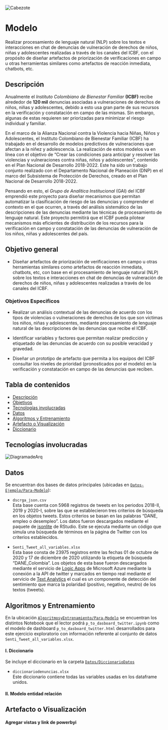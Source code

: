 ![Cabezote](Imágenes/Cabezote.png)



# Modelo
Realizar procesamiento de lenguaje natural (NLP) sobre los textos e interacciones en chat de denuncias de vulneración de derechos de niños, niñas y adolescentes realizadas a través de los canales del ICBF, con el propósito de diseñar artefactos de priorización de verificaciones en campo u otras herramientas similares como artefactos de reacción inmediata, chatbots, etc.

## Descripción

Anualmente el *Instituto Colombiano de Bienestar Familiar* **(ICBF)** recibe alrededor de **120 mil** denuncias asociadas a vulneraciones de derechos de niños, niñas y adolescentes, debido a esto usa gran parte de sus recursos en la verificación y constatación en campo de las mismas. Sin embargo, algunas de estas requieren ser priorizadas para minimizar el riesgo individual y familiar. 

En el marco de la Alianza Nacional contra la Violencia hacia Niñas, Niños y Adolescentes, el Instituto Colombiano de Bienestar Familiar (ICBF) ha trabajado en el desarrollo de modelos predictivos de vulneraciones que afectan a la niñez y adolescencia. La realización de estos modelos va en línea con el objetivo de “Crear las condiciones para anticipar y resolver las violencias y vulneraciones contra niñas, niños y adolescentes”, contenido en el Plan Nacional de Desarrollo 2018-2022. Este ha sido un trabajo conjunto realizado con el Departamento Nacional de Planeación (DNP) en el marco del Subsistema de Protección de Derechos, creado en el Plan Nacional de Desarrollo 2018-2022.

Pensando en esto, el *Grupo de Analítica Institucional* (GAI) del ICBF emprendió este proyecto para diseñar mecanismos que permitan automatizar la clasificación de riesgo de las denuncias y comprender el contexto en el que ocurren, a través del análisis sistemático de las descripciones de las denuncias mediante las técnicas de procesamiento de lenguaje natural. Este proyecto permitirá que el ICBF pueda pilotear mecanismos más eficientes de distribución de los recursos para la verificación en campo y constatación de las denuncias de vulneración de los niños, niñas y adolescentes del país.

## Objetivo general

* Diseñar artefactos de priorización de verificaciones en campo u otras herramientas similares como artefactos de reacción inmediata, chatbots, etc, con base en el procesamiento de lenguaje natural (NLP) sobre los textos e interacciones en chat de denuncias de vulneración de derechos de niños, niñas y adolescentes realizadas a través de los canales del ICBF.

### Objetivos Especificos

* Realizar un análisis contextual de las denuncias de acuerdo con los tipos de violencias o vulneraciones de derechos de los que son víctimas los niños, niñas y adolescentes, mediante procesamiento de lenguaje natural de las descripciones de las denuncias que recibe el ICBF.

* Identificar variables y factores que permitan realizar predicción y etiquetado de las denuncias de acuerdo con su posible veracidad y gravedad.

* Diseñar un prototipo de artefacto que permita a los equipos del ICBF consultar los niveles de prioridad (pronosticados por el modelo) en la verificación y constatación en campo de las denuncias que reciben.


## Tabla de contenidos

* [Descripción](#Descripción)
* [Objetivos](#Objetivo-general)
* [Tecnologías involucradas](#Tecnologíasinvolucradas)
* [Datos](#Datos)
* [Algoritmos y Entrenamiento](#AlgoritmosyEntrenamiento)
* [Artefacto o Visualización](#ArtefactoVis)
* [Diccionario](#Diccionario)


## Tecnologías involucradas
![DiagramadeArq](Imágenes/DiagramadeArq.PNG)



## Datos 
Se encuentran dos bases de datos principales (ubicadas en [`Datos-Ejemplo/Para-Modelo`](Datos-Ejemplo/Para-Modelo)):

* ``dscrga_json.csv`` <br>
Esta base cuenta con 5968 registros de tweets en los periodos 2018-II, 2019 y 2020-I, sobre las que se establecieron tres criterios de búsqueda en los objetos tweets. Estos criterios se basan en las palabras “DANE, empleo o desempleo”. 
Los datos fueron descargados mediante el paquete de [jsonlite](https://cran.r-project.org/web/packages/jsonlite/jsonlite.pdf) de RStudio. Este se ejecuta mediante un código que simula una búsqueda de términos en la página de Twitter con los criterios establecidos.

* ``Senti_Tweet_all_variables.xlsx`` <br>
Esta base consta de 23975 registros entre las fechas 01 de octubre de 2020 y 17 de diciembre de 2020 utilizando la etiqueta de búsqueda “DANE_Colombia”.
Los objetos de esta base fueron descargados mediante el servicio de [Logic Apps](https://azure.microsoft.com/es-es/services/logic-apps/) de Microsoft Azure mediante la conexión a la API de twitter y marcados en tiempo real mediante el servicio de [Text Analytics](https://azure.microsoft.com/es-es/services/cognitive-services/text-analytics/) el cual es un componente de detección del sentimiento que marca la polaridad (positivo, negativo, neutro) de los textos (tweets).

## Algoritmos y Entrenamiento

En la ubicación [`AlgoritmosyEntrenamiento/Para-Modelo`](AlgoritmosyEntrenamiento/Para-Modelo) se encuentran
los distintos Notebook que el lector podrá ``p_to_dasboard_twitter.ipynb`` como el modelo de dashboard ``p_to_dasboard_twitter.html`` desarrollados para este ejercicio exploratorio con información referente al conjunto de datos ``Senti_Tweet_all_variables.xlsx``.

####  I. Diccionario

Se incluye el diccionario en la carpeta [`Datos/DiccionarioDatos`](Datos/DiccionarioDatos)

* ``diccionariodenuncias.xlsx`` <br>
Este diccionario contiene todas las variables usadas en los dataframe unidos.


#### II. Modelo entidad relación 


## Artefacto o Visualización



#### Agregar vistas y link de powerbyi





